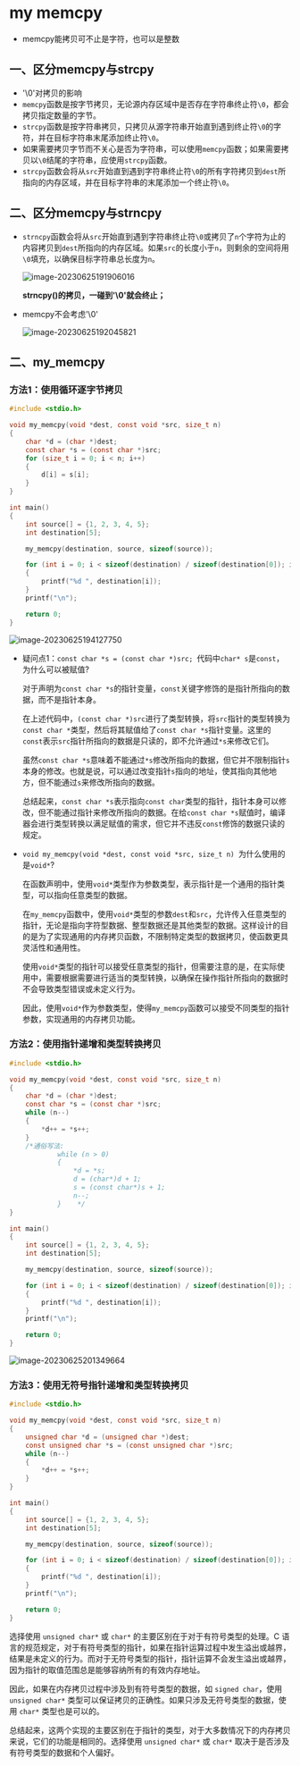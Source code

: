 # my memcpy

- memcpy能拷贝可不止是字符，也可以是整数

## 一、区分memcpy与strcpy

- '\0'对拷贝的影响
- `memcpy`函数是按字节拷贝，无论源内存区域中是否存在字符串终止符`\0`，都会拷贝指定数量的字节。
- `strcpy`函数是按字符串拷贝，只拷贝从源字符串开始直到遇到终止符`\0`的字符，并在目标字符串末尾添加终止符`\0`。
- 如果需要拷贝字节而不关心是否为字符串，可以使用`memcpy`函数；如果需要拷贝以`\0`结尾的字符串，应使用`strcpy`函数。
- `strcpy`函数会将从`src`开始直到遇到字符串终止符`\0`的所有字符拷贝到`dest`所指向的内存区域，并在目标字符串的末尾添加一个终止符`\0`。

## 二、区分memcpy与strncpy

- `strncpy`函数会将从`src`开始直到遇到字符串终止符`\0`或拷贝了`n`个字符为止的内容拷贝到`dest`所指向的内存区域。如果`src`的长度小于`n`，则剩余的空间将用`\0`填充，以确保目标字符串总长度为`n`。

  ![image-20230625191906016](https://pic-1304959529.cos.ap-guangzhou.myqcloud.com/DB/image-20230625191906016.png)

  **strncpy()的拷贝，一碰到'\0'就会终止；**

- memcpy不会考虑'\0'

  ![image-20230625192045821](https://pic-1304959529.cos.ap-guangzhou.myqcloud.com/DB/image-20230625192045821.png)

## 二、my_memcpy

### 方法1：使用循环逐字节拷贝

```C
#include <stdio.h>

void my_memcpy(void *dest, const void *src, size_t n) 
{
    char *d = (char *)dest;
    const char *s = (const char *)src;
    for (size_t i = 0; i < n; i++) 
    {
        d[i] = s[i];
    }
}

int main() 
{
    int source[] = {1, 2, 3, 4, 5};
    int destination[5];

    my_memcpy(destination, source, sizeof(source));

    for (int i = 0; i < sizeof(destination) / sizeof(destination[0]); i++)
    {
        printf("%d ", destination[i]);
    }
    printf("\n");

    return 0;
}

```

![image-20230625194127750](https://pic-1304959529.cos.ap-guangzhou.myqcloud.com/DB/image-20230625194127750.png)

- 疑问点1：`const char *s = (const char *)src; `代码中`char* s`是`const`，为什么可以被赋值?

  对于声明为`const char *s`的指针变量，`const`关键字修饰的是指针所指向的数据，而不是指针本身。

  在上述代码中，`(const char *)src`进行了类型转换，将`src`指针的类型转换为`const char *`类型，然后将其赋值给了`const char *s`指针变量。这里的`const`表示`src`指针所指向的数据是只读的，即不允许通过`*s`来修改它们。

  虽然`const char *s`意味着不能通过`*s`修改所指向的数据，但它并不限制指针`s`本身的修改。也就是说，可以通过改变指针`s`指向的地址，使其指向其他地方，但不能通过`s`来修改所指向的数据。

  总结起来，`const char *s`表示指向`const char`类型的指针，指针本身可以修改，但不能通过指针来修改所指向的数据。在给`const char *s`赋值时，编译器会进行类型转换以满足赋值的需求，但它并不违反`const`修饰的数据只读的规定。

  

- `void my_memcpy(void *dest, const void *src, size_t n) `为什么使用的是`void*`?

  在函数声明中，使用`void*`类型作为参数类型，表示指针是一个通用的指针类型，可以指向任意类型的数据。

  在`my_memcpy`函数中，使用`void*`类型的参数`dest`和`src`，允许传入任意类型的指针，无论是指向字符型数据、整型数据还是其他类型的数据。这样设计的目的是为了实现通用的内存拷贝函数，不限制特定类型的数据拷贝，使函数更具灵活性和通用性。

  使用`void*`类型的指针可以接受任意类型的指针，但需要注意的是，在实际使用中，需要根据需要进行适当的类型转换，以确保在操作指针所指向的数据时不会导致类型错误或未定义行为。

  因此，使用`void*`作为参数类型，使得`my_memcpy`函数可以接受不同类型的指针参数，实现通用的内存拷贝功能。



### 方法2：使用指针递增和类型转换拷贝

```C
#include <stdio.h>

void my_memcpy(void *dest, const void *src, size_t n) 
{
    char *d = (char *)dest;
    const char *s = (const char *)src;
    while (n--) 
    {
        *d++ = *s++;
    }
    /*通俗写法:
    		while (n > 0) 
            {
                *d = *s;
                d = (char*)d + 1;
                s = (const char*)s + 1;
                n--;
            }    */
}

int main() 
{
    int source[] = {1, 2, 3, 4, 5};
    int destination[5];

    my_memcpy(destination, source, sizeof(source));

    for (int i = 0; i < sizeof(destination) / sizeof(destination[0]); i++) 
    {
        printf("%d ", destination[i]);
    }
    printf("\n");

    return 0;
}

```

![image-20230625201349664](https://pic-1304959529.cos.ap-guangzhou.myqcloud.com/DB/image-20230625201349664.png)



### 方法3：使用无符号指针递增和类型转换拷贝

```C
#include <stdio.h>

void my_memcpy(void *dest, const void *src, size_t n) 
{
    unsigned char *d = (unsigned char *)dest;
    const unsigned char *s = (const unsigned char *)src;
    while (n--) 
    {
        *d++ = *s++;
    }
}

int main() 
{
    int source[] = {1, 2, 3, 4, 5};
    int destination[5];

    my_memcpy(destination, source, sizeof(source));

    for (int i = 0; i < sizeof(destination) / sizeof(destination[0]); i++) 
    {
        printf("%d ", destination[i]);
    }
    printf("\n");

    return 0;
}

```

选择使用 `unsigned char*` 或 `char*` 的主要区别在于对于有符号类型的处理。C 语言的规范规定，对于有符号类型的指针，如果在指针运算过程中发生溢出或越界，结果是未定义的行为。而对于无符号类型的指针，指针运算不会发生溢出或越界，因为指针的取值范围总是能够容纳所有的有效内存地址。

因此，如果在内存拷贝过程中涉及到有符号类型的数据，如 `signed char`，使用 `unsigned char*` 类型可以保证拷贝的正确性。如果只涉及无符号类型的数据，使用 `char*` 类型也是可以的。

总结起来，这两个实现的主要区别在于指针的类型，对于大多数情况下的内存拷贝来说，它们的功能是相同的。选择使用 `unsigned char*` 或 `char*` 取决于是否涉及有符号类型的数据和个人偏好。